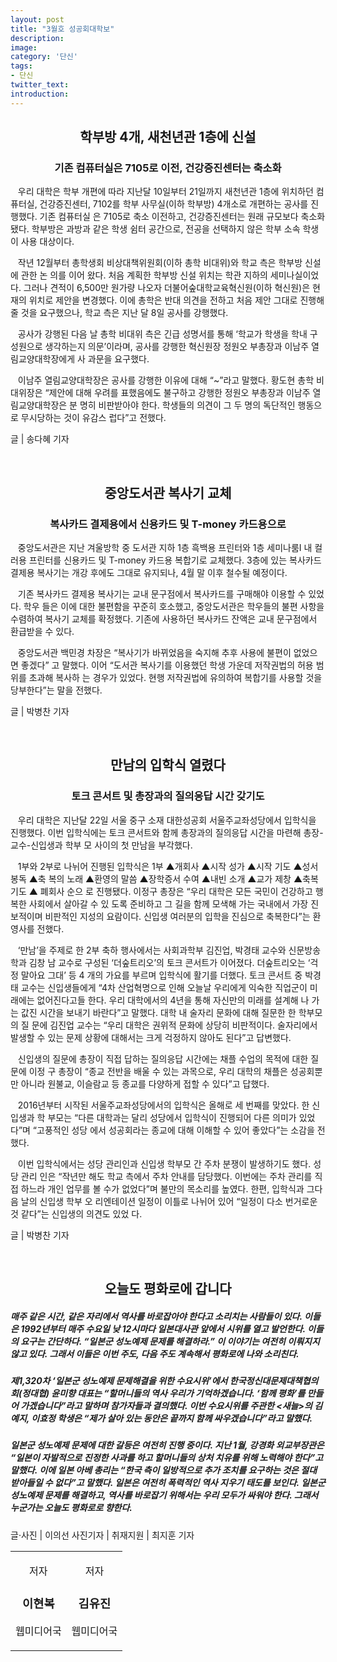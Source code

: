 ```yaml
---
layout: post
title: "3월호 성공회대학보"
description:
image:
category: '단신'
tags:
- 단신 
twitter_text: 
introduction:
---
```

<!-- 단신 1 -->
<center><h2><strong>학부방 4개, 새천년관 1층에 신설</strong></h2></center>
<center><h3>기존 컴퓨터실은 7105로 이전, 건강증진센터는 축소화</h3></center>

&nbsp; &nbsp;우리 대학은 학부 개편에 따라 지난달 10일부터 21일까지 새천년관 1층에 위치하던 컴퓨터실,
건강증진센터, 7102를 학부 사무실(이하 학부방) 4개소로 개편하는 공사를 진행했다. 기존 컴퓨터실
은 7105로 축소 이전하고, 건강증진센터는 원래 규모보다 축소화됐다. 학부방은 과방과 같은 학생
쉼터 공간으로, 전공을 선택하지 않은 학부 소속 학생이 사용 대상이다.

&nbsp; &nbsp;작년 12월부터 총학생회 비상대책위원회(이하 총학 비대위)와 학교 측은 학부방 신설에 관한 논
의를 이어 왔다. 처음 계획한 학부방 신설 위치는 학관 지하의 세미나실이었다. 그러나 견적이
6,500만 원가량 나오자 더불어숲대학교육혁신원(이하 혁신원)은 현재의 위치로 제안을 변경했다.
이에 총학은 반대 의견을 전하고 처음 제안 그대로 진행해 줄 것을 요구했으나, 학교 측은 지난
달 8일 공사를 강행했다.

&nbsp; &nbsp;공사가 강행된 다음 날 총학 비대위 측은 긴급 성명서를 통해 ‘학교가 학생을 학내 구성원으로
생각하는지 의문’이라며, 공사를 강행한 혁신원장 정원오 부총장과 이남주 열림교양대학장에게 사
과문을 요구했다.

&nbsp; &nbsp;이남주 열림교양대학장은 공사를 강행한 이유에 대해 “~”라고 말했다. 황도현 총학 비대위장은
“제안에 대해 우려를 표했음에도 불구하고 강행한 정원오 부총장과 이남주 열림교양대학장은 분
명히 비판받아야 한다. 학생들의 의견이 그 두 명의 독단적인 행동으로 무시당하는 것이 유감스
럽다”고 전했다.

글 | 송다혜 기자

<!-- 단신 2 -->
<br/>
<center><h2><strong>중앙도서관 복사기 교체</strong></h2></center>
<center><h3>복사카드 결제용에서 신용카드 및 T-money 카드용으로</h3></center>

&nbsp; &nbsp;중앙도서관은 지난 겨울방학 중 도서관 지하 1층 흑백용 프린터와 1층 세미나룸Ⅰ 내 컬러용
프린터를 신용카드 및 T-money 카드용 복합기로 교체했다. 3층에 있는 복사카드 결제용 복사기는
개강 후에도 그대로 유지되나, 4월 말 이후 철수될 예정이다.

&nbsp; &nbsp;기존 복사카드 결제용 복사기는 교내 문구점에서 복사카드를 구매해야 이용할 수 있었다. 학우
들은 이에 대한 불편함을 꾸준히 호소했고, 중앙도서관은 학우들의 불편 사항을 수렴하여 복사기
교체를 확정했다. 기존에 사용하던 복사카드 잔액은 교내 문구점에서 환급받을 수 있다.

&nbsp; &nbsp;중앙도서관 백민경 차장은 “복사기가 바뀌었음을 숙지해 추후 사용에 불편이 없었으면 좋겠다”
고 말했다. 이어 “도서관 복사기를 이용했던 학생 가운데 저작권법의 허용 범위를 초과해 복사하
는 경우가 있었다. 현행 저작권법에 유의하여 복합기를 사용할 것을 당부한다”는 말을 전했다.

글 | 박병찬 기자

<!-- 단신 3 -->
<br/>
<center><h2><strong>만남의 입학식 열렸다</strong></h2></center>
<center><h3>토크 콘서트 및 총장과의 질의응답 시간 갖기도</h3></center>

&nbsp; &nbsp;우리 대학은 지난달 22일 서울 중구 소재 대한성공회 서울주교좌성당에서 입학식을 진행했다. 
이번 입학식에는 토크 콘서트와 함께 총장과의 질의응답 시간을 마련해 총장-교수-신입생과 학부
모 사이의 첫 만남을 부각했다.

&nbsp; &nbsp;1부와 2부로 나뉘어 진행된 입학식은 1부 ▲개회사 ▲시작 성가 ▲시작 기도 ▲성서 봉독 ▲축
복의 노래 ▲환영의 말씀 ▲장학증서 수여 ▲내빈 소개 ▲교가 제창 ▲축복 기도 ▲ 폐회사 순으
로 진행됐다. 이정구 총장은 “우리 대학은 모든 국민이 건강하고 행복한 사회에서 살아갈 수 있
도록 준비하고 그 길을 함께 모색해 가는 국내에서 가장 진보적이며 비판적인 지성의 요람이다. 
신입생 여러분의 입학을 진심으로 축복한다”는 환영사를 전했다.

&nbsp; &nbsp;‘만남’을 주제로 한 2부 축하 행사에서는 사회과학부 김진업, 박경태 교수와 신문방송학과 김창
남 교수로 구성된 ‘더숲트리오’의 토크 콘서트가 이어졌다. 더숲트리오는 ‘걱정 말아요 그대’ 등 4
개의 가요를 부르며 입학식에 활기를 더했다. 
토크 콘서트 중 박경태 교수는 신입생들에게 “4차 산업혁명으로 인해 오늘날 우리에게 익숙한 
직업군이 미래에는 없어진다고들 한다. 우리 대학에서의 4년을 통해 자신만의 미래를 설계해 나
가는 값진 시간을 보내기 바란다”고 말했다. 대학 내 술자리 문화에 대해 질문한 한 학부모의 질
문에 김진업 교수는 “우리 대학은 권위적 문화에 상당히 비판적이다. 술자리에서 발생할 수 있는 
문제 상황에 대해서는 크게 걱정하지 않아도 된다”고 답변했다. 

&nbsp; &nbsp;신입생의 질문에 총장이 직접 답하는 질의응답 시간에는 채플 수업의 목적에 대한 질문에 이정
구 총장이 “종교 전반을 배울 수 있는 과목으로, 우리 대학의 채플은 성공회뿐만 아니라 원불교, 
이슬람교 등 종교를 다양하게 접할 수 있다”고 답했다.

&nbsp; &nbsp;2016년부터 시작된 서울주교좌성당에서의 입학식은 올해로 세 번째를 맞았다. 한 신입생과 학
부모는 “다른 대학과는 달리 성당에서 입학식이 진행되어 다른 의미가 있었다”며 “고풍적인 성당
에서 성공회라는 종교에 대해 이해할 수 있어 좋았다”는 소감을 전했다.

&nbsp; &nbsp;이번 입학식에서는 성당 관리인과 신입생 학부모 간 주차 분쟁이 발생하기도 했다. 성당 관리
인은 “작년만 해도 학교 측에서 주차 안내를 담당했다. 이번에는 주차 관리를 직접 하느라 개인 
업무를 볼 수가 없었다”며 불만의 목소리를 높였다. 한편, 입학식과 그다음 날의 신입생 학부 오
리엔테이션 일정이 이틀로 나뉘어 있어 “일정이 다소 번거로운 것 같다”는 신입생의 의견도 있었
다.

글 | 박병찬 기자

<!--사진기획-->
<br/>
<center><h2><strong>오늘도 평화로에 갑니다</strong></h2></center>

##### 매주 같은 시간, 같은 자리에서 역사를 바로잡아야 한다고 소리치는 사람들이 있다. 이들은 1992년부터 매주 수요일 낮 12시마다 일본대사관 앞에서 시위를 열고 발언한다. 이들의 요구는 간단하다. “일본군 성노예제 문제를 해결하라.” 이 이야기는 여전히 이뤄지지 않고 있다. 그래서 이들은 이번 주도, 다음 주도 계속해서 평화로에 나와 소리친다.
##### 제1,320차 ‘일본군 성노예제 문제해결을 위한 수요시위’에서 한국정신대문제대책협의회(정대협) 윤미향 대표는 “할머니들의 역사 우리가 기억하겠습니다. ‘함께 평화’를 만들어 가겠습니다”라고 말하며 참가자들과 결의했다. 이번 수요시위를 주관한 <새늘>의 김예지, 이효정 학생은 “제가 살아 있는 동안은 끝까지 함께 싸우겠습니다”라고 말했다.
##### 일본군 성노예제 문제에 대한 갈등은 여전히 진행 중이다. 지난 1월, 강경화 외교부장관은 “일본이 자발적으로 진정한 사과를 하고 할머니들의 상처 치유를 위해 노력해야 한다”고 말했다. 이에 일본 아베 총리는 “한국 측이 일방적으로 추가 조치를 요구하는 것은 절대 받아들일 수 없다”고 말했다. 일본은 여전히 폭력적인 역사 지우기 태도를 보인다. 일본군 성노예제 문제를 해결하고, 역사를 바로잡기 위해서는 우리 모두가 싸워야 한다. 그래서 누군가는 오늘도 평화로로 향한다.

글·사진 | 이의선 사진기자 | 취재지원 | 최지훈 기자

<!-- 글쓴이 들 -->
<section class="author" itemprop="author">
  <div class="details" itemscope itemtype="http://schema.org/Person">
    <center>
      <table>
        <tr>
          <td>
            <center>
            <p class="def">저자</p>
            <h3 class="name">이현복</h3>
            <p class="desc">웹미디어국</p>
            </center>
          </td>
          <td>
            <center>
            <p class="def">저자</p>
            <h3 class="name">김유진</h3>
            <p class="desc">웹미디어국</p>
            </center>
          </td>
        </tr>
      </table>
    </center>
  </div>
</section>